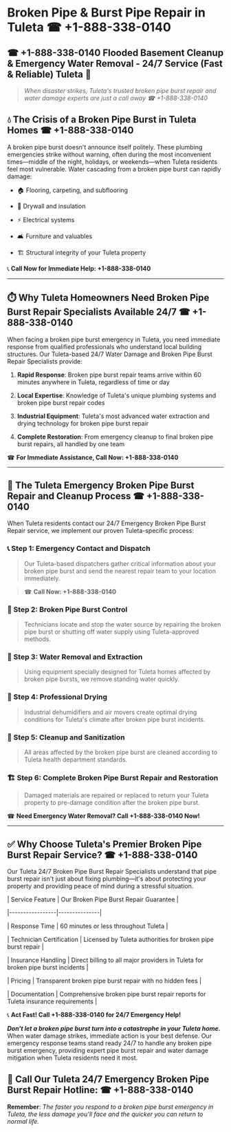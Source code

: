 # Broken Pipe & Burst Pipe Repair in Tuleta ☎ +1-888-338-0140  
## ☎ +1-888-338-0140 Flooded Basement Cleanup & Emergency Water Removal - 24/7 Service (Fast & Reliable) Tuleta 🚨  

> *When disaster strikes, Tuleta's trusted broken pipe burst repair and water damage experts are just a call away ☎ +1-888-338-0140*  

## 💧 The Crisis of a Broken Pipe Burst in Tuleta Homes ☎ +1-888-338-0140  

A broken pipe burst doesn't announce itself politely. These plumbing emergencies strike without warning, often during the most inconvenient times—middle of the night, holidays, or weekends—when Tuleta residents feel most vulnerable. Water cascading from a broken pipe burst can rapidly damage:  

* 🏠 Flooring, carpeting, and subflooring  
* 🧱 Drywall and insulation  
* ⚡ Electrical systems  
* 🛋️ Furniture and valuables  
* 🏗️ Structural integrity of your Tuleta property  

📞 **Call Now for Immediate Help: +1-888-338-0140**  

---  

## ⏱️ Why Tuleta Homeowners Need Broken Pipe Burst Repair Specialists Available 24/7 ☎ +1-888-338-0140  

When facing a broken pipe burst emergency in Tuleta, you need immediate response from qualified professionals who understand local building structures. Our Tuleta-based 24/7 Water Damage and Broken Pipe Burst Repair Specialists provide:  

1. **Rapid Response**: Broken pipe burst repair teams arrive within 60 minutes anywhere in Tuleta, regardless of time or day  
2. **Local Expertise**: Knowledge of Tuleta's unique plumbing systems and broken pipe burst repair codes  
3. **Industrial Equipment**: Tuleta's most advanced water extraction and drying technology for broken pipe burst repair  
4. **Complete Restoration**: From emergency cleanup to final broken pipe burst repairs, all handled by one team  

☎ **For Immediate Assistance, Call Now: +1-888-338-0140**  

---  

## 🔧 The Tuleta Emergency Broken Pipe Burst Repair and Cleanup Process ☎ +1-888-338-0140  

When Tuleta residents contact our 24/7 Emergency Broken Pipe Burst Repair service, we implement our proven Tuleta-specific process:  

### 📞 Step 1: Emergency Contact and Dispatch  
> Our Tuleta-based dispatchers gather critical information about your broken pipe burst and send the nearest repair team to your location immediately.  
> ☎ **Call Now: +1-888-338-0140**  

### 🚿 Step 2: Broken Pipe Burst Control  
> Technicians locate and stop the water source by repairing the broken pipe burst or shutting off water supply using Tuleta-approved methods.  

### 🌊 Step 3: Water Removal and Extraction  
> Using equipment specially designed for Tuleta homes affected by broken pipe bursts, we remove standing water quickly.  

### 💨 Step 4: Professional Drying  
> Industrial dehumidifiers and air movers create optimal drying conditions for Tuleta's climate after broken pipe burst incidents.  

### 🧼 Step 5: Cleanup and Sanitization  
> All areas affected by the broken pipe burst are cleaned according to Tuleta health department standards.  

### 🏗️ Step 6: Complete Broken Pipe Burst Repair and Restoration  
> Damaged materials are repaired or replaced to return your Tuleta property to pre-damage condition after the broken pipe burst.  

☎ **Need Emergency Water Removal? Call +1-888-338-0140 Now!**  

---  

## ✅ Why Choose Tuleta's Premier Broken Pipe Burst Repair Service? ☎ +1-888-338-0140  

Our Tuleta 24/7 Broken Pipe Burst Repair Specialists understand that pipe burst repair isn't just about fixing plumbing—it's about protecting your property and providing peace of mind during a stressful situation.  

| Service Feature | Our Broken Pipe Burst Repair Guarantee |  
|-----------------|---------------|  
| Response Time | 60 minutes or less throughout Tuleta |  
| Technician Certification | Licensed by Tuleta authorities for broken pipe burst repair |  
| Insurance Handling | Direct billing to all major providers in Tuleta for broken pipe burst incidents |  
| Pricing | Transparent broken pipe burst repair with no hidden fees |  
| Documentation | Comprehensive broken pipe burst repair reports for Tuleta insurance requirements |  

📞 **Act Fast! Call +1-888-338-0140 for 24/7 Emergency Help!**  

***Don't let a broken pipe burst turn into a catastrophe in your Tuleta home.*** When water damage strikes, immediate action is your best defense. Our emergency response teams stand ready 24/7 to handle any broken pipe burst emergency, providing expert pipe burst repair and water damage mitigation when Tuleta residents need it most.  

## 📱 Call Our Tuleta 24/7 Emergency Broken Pipe Burst Repair Hotline: ☎ +1-888-338-0140  

**Remember**: *The faster you respond to a broken pipe burst emergency in Tuleta, the less damage you'll face and the quicker you can return to normal life.*
